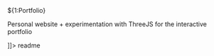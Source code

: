 <snippet>
  <content><![CDATA[

# ${1:Portfolio}
Personal website + experimentation with ThreeJS for the interactive portfolio

]]></content>
  <tabTrigger>readme</tabTrigger>
</snippet>
